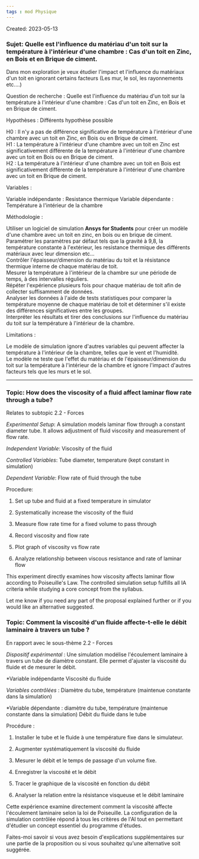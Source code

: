 ```yaml
---
tags : mod Physique
---
```

Created: 2023-05-13

### **Sujet**: Quelle est l'influence du matériau d'un toit sur la température à l'intérieur d'une chambre : Cas d'un toit en Zinc, en Bois et en Brique de ciment.

Dans mon exploration je veux étudier l'impact et l'influence du matériaux d'un toit en ignorant certains facteurs (Les mur, le sol, les rayonnements  etc....)

Question de recherche : Quelle est l'influence du matériau d'un toit sur la température à l'intérieur d'une chambre : Cas d'un toit en Zinc, en Bois et en Brique de ciment.

Hypothèses : Différents hypothèse possible

H0 : Il n'y a pas de différence significative de température à l'intérieur d'une chambre avec un toit en Zinc, en Bois ou en Brique de ciment.  
H1 : La température à l'intérieur d'une chambre avec un toit en Zinc est significativement différente de la température à l'intérieur d'une chambre avec un toit en Bois ou en Brique de ciment.  
H2 : La température à l'intérieur d'une chambre avec un toit en Bois est significativement différente de la température à l'intérieur d'une chambre avec un toit en Brique de ciment.

Variables :

Variable indépendante : Resistance thermique
Variable dépendante : Température à l'intérieur de la chambre

Méthodologie :

Utiliser un logiciel de simulation **Ansys for Students** pour créer un modèle d'une chambre avec un toit en zinc, en bois ou en brique de ciment.  
Paramétrer les paramètres par défaut tels que la gravité à 9,8, la température constante à l'extérieur, les resistance thermique des différents matériaux avec leur dimension etc...  
Contrôler l'épaisseur/dimension du matériau du toit et la résistance thermique interne de chaque matériau de toit.  
Mesurer la température à l'intérieur de la chambre sur une période de temps, à des intervalles réguliers.  
Répéter l'expérience plusieurs fois pour chaque matériau de toit afin de collecter suffisamment de données.  
Analyser les données à l'aide de tests statistiques pour comparer la température moyenne de chaque matériau de toit et déterminer s'il existe des différences significatives entre les groupes.  
Interpréter les résultats et tirer des conclusions sur l'influence du matériau du toit sur la température à l'intérieur de la chambre.

Limitations :

Le modèle de simulation ignore d'autres variables qui peuvent affecter la température à l'intérieur de la chambre, telles que le vent et l'humidité.  
Le modèle ne teste que l'effet du matériau et de l'épaisseur/dimension du toit sur la température à l'intérieur de la chambre et ignore l'impact d'autres facteurs tels que les murs et le sol.

-------

### **Topic:** How does the viscosity of a fluid affect laminar flow rate through a tube?

Relates to subtopic 2.2 - Forces 

*Experimental Setup*: A simulation models laminar flow through a constant diameter tube. It allows adjustment of fluid viscosity and measurement of flow rate.

*Independent Variable*: Viscosity of the fluid

*Controlled Variables*: Tube diameter, temperature (kept constant in simulation)

*Dependent Variable*: Flow rate of fluid through the tube

Procedure:

1. Set up tube and fluid at a fixed temperature in simulator
    
2. Systematically increase the viscosity of the fluid
    
3. Measure flow rate time for a fixed volume to pass through
    
4. Record viscosity and flow rate
    
5. Plot graph of viscosity vs flow rate
    
6. Analyze relationship between viscous resistance and rate of laminar flow
    

This experiment directly examines how viscosity affects laminar flow according to Poiseuille's Law. The controlled simulation setup fulfills all IA criteria while studying a core concept from the syllabus.

Let me know if you need any part of the proposal explained further or if you would like an alternative suggested.

### **Topic:** Comment la viscosité d'un fluide affecte-t-elle le débit laminaire à travers un tube ?

En rapport avec le sous-thème 2.2 - Forces 

*Dispositif expérimental* : Une simulation modélise l'écoulement laminaire à travers un tube de diamètre constant. Elle permet d'ajuster la viscosité du fluide et de mesurer le débit.

*Variable indépendante Viscosité du fluide

*Variables contrôlées* : Diamètre du tube, température (maintenue constante dans la simulation)

*Variable dépendante : diamètre du tube, température (maintenue constante dans la simulation) Débit du fluide dans le tube

Procédure :

1. Installer le tube et le fluide à une température fixe dans le simulateur.
    
2. Augmenter systématiquement la viscosité du fluide
    
3. Mesurer le débit et le temps de passage d'un volume fixe.
    
4. Enregistrer la viscosité et le débit
    
5. Tracer le graphique de la viscosité en fonction du débit
    
6. Analyser la relation entre la résistance visqueuse et le débit laminaire
    

Cette expérience examine directement comment la viscosité affecte l'écoulement laminaire selon la loi de Poiseuille. La configuration de la simulation contrôlée répond à tous les critères de l'AI tout en permettant d'étudier un concept essentiel du programme d'études.

Faites-moi savoir si vous avez besoin d'explications supplémentaires sur une partie de la proposition ou si vous souhaitez qu'une alternative soit suggérée.